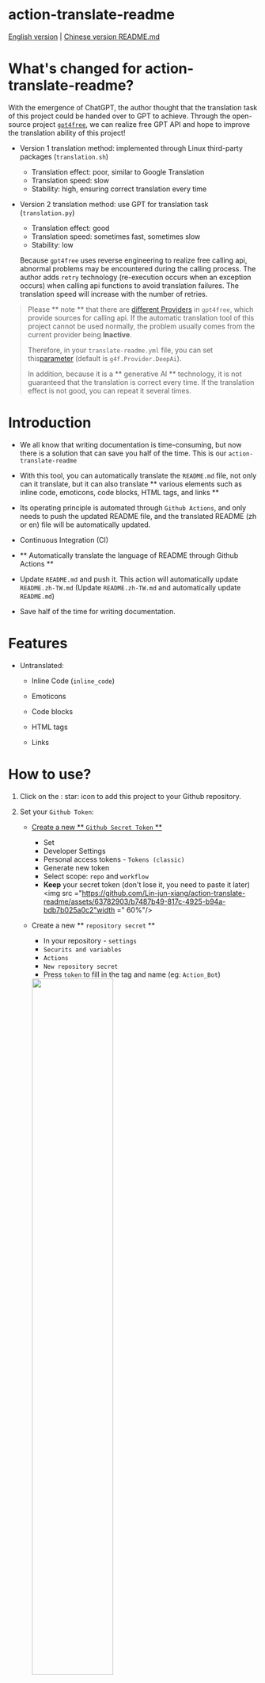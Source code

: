 # action-translate-readme

[English version](README.md) | [Chinese version README.md](README.zh-TW.md)

# What's changed for action-translate-readme?

With the emergence of ChatGPT, the author thought that the translation task of this project could be handed over to GPT to achieve. Through the open-source project [`gpt4free`](https://github.com/xtekky/gpt4free), we can realize free GPT API and hope to improve the translation ability of this project!

* Version 1 translation method: implemented through Linux third-party packages (`translation.sh`)
  * Translation effect: poor, similar to Google Translation
  * Translation speed: slow
  * Stability: high, ensuring correct translation every time

* Version 2 translation method: use GPT for translation task (`translation.py`)
  * Translation effect: good
  * Translation speed: sometimes fast, sometimes slow
  * Stability: low

   Because `gpt4free` uses reverse engineering to realize free calling api, abnormal problems may be encountered during the calling process. The author adds `retry` technology (re-execution occurs when an exception occurs) when calling api functions to avoid translation failures. The translation speed will increase with the number of retries.

> Please ** note ** that there are [different Providers](https://github.com/xtekky/gpt4free#models) in `gpt4free`, which provide sources for calling api. If the automatic translation tool of this project cannot be used normally, the problem usually comes from the current provider being **Inactive**.
>
> Therefore, in your `translate-readme.yml` file, you can set this[parameter](.github\workflows\translate-readme.yml) (default is `g4f.Provider.DeepAi`).
>
> In addition, because it is a ** generative AI ** technology, it is not guaranteed that the translation is correct every time. If the translation effect is not good, you can repeat it several times.

# Introduction

* We all know that writing documentation is time-consuming, but now there is a solution that can save you half of the time. This is our `action-translate-readme`

* With this tool, you can automatically translate the `README.md` file, not only can it translate, but it can also translate ** various elements such as inline code, emoticons, code blocks, HTML tags, and links **

* Its operating principle is automated through `Github Actions`, and only needs to push the updated README file, and the translated README (zh or en) file will be automatically updated.

* Continuous Integration (CI)

* ** Automatically translate the language of README through Github Actions **

* Update `README.md` and push it. This action will automatically update `README.zh-TW.md`
(Update `README.zh-TW.md` and automatically update` README.md`)

* Save half of the time for writing documentation.

# Features

* Untranslated:
  * Inline Code (`inline_code`)

  * Emoticons

  * Code blocks

  * HTML tags

  * Links

# How to use?

1. Click on the : star: icon to add this project to your Github repository.

2. Set your `Github Token`:

   * [Create a new ** `Github Secret Token` **](https://github.com/settings/tokens/new)
     * Set
     * Developer Settings
     * Personal access tokens - `Tokens (classic)`
     * Generate new token
     * Select scope: `repo` and `workflow`
     * **Keep** your secret token (don't lose it, you need to paste it later)
     <img src ="https://github.com/Lin-jun-xiang/action-translate-readme/assets/63782903/b7487b49-817c-4925-b94a-bdb7b025a0c2"width =" 60%"/>

   * Create a new ** `repository secret` **
       * In your repository - `settings`
       * `Securits and variables`
       * `Actions`
       * `New repository secret`
       * Press `token` to fill in the tag and name (eg: `Action_Bot`)
       <img src="https://github.com/Lin-jun-xiang/action-translate-readme/assets/63782903/27dc7bcd-633f-431e-98e8-387b97ecd47c" width =" 60%"/>

4. Create the README language you want: `README.md`,` READM.zh-TW.md`,...

5. Create your action example in the directory `.github/workflows/your_action.yml`.

   ```
   # .github/workflows/translate.yml
   name: Translate Readme

   on:
       push:
           branches: ['**']
   
   jobs:
       translate:
           runs-on: ubuntu-latest
           steps:
               - name: Checkout
                 uses: actions/checkout@v3
                 with:
                   fetch-depth: 3
   
               - name: Auto Translate
                 uses: Lin-jun-xiang/action-translate-readme@v2 # Based on the tag
                 with:
                   token: ${{ secrets.Action_Bot }} # Based on step2 name
                   g4f_provider: g4f.Provider.DeepAi # You can change this provider
   ```

6. Now you can update README.md, and it will automatically generate a translated version!

---

# Demo

![](./img/auto-translation.gif)

---

# Results of Test Document

* View the [Test Document](https://github.com/Lin-jun-xiang/vscode-extensions-best/tree/main)
* Use our tool to update the test document

<a href="#top">Back to top</a>